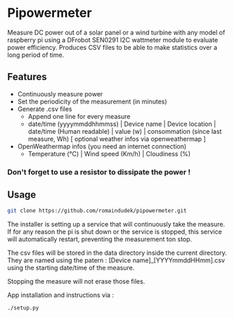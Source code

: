 # Pipowermeter
Measure DC power out of a solar panel or a wind turbine with any model of raspberry pi using a DFrobot SEN0291 I2C wattmeter module to evaluate power efficiency.
Produces CSV files to be able to make statistics over a long period of time.

## Features

- Continuously measure power
- Set the periodicity of the measurement (in minutes)
- Generate .csv files
    - Append one line for every measure
    - date/time (yyyymmddhhmmss) | Device name | Device location | date/time (Human readable) | value (w) | consommation (since last measure, Wh) [ optional weather infos via openweathermap ]
- OpenWeathermap infos (you need an internet connection)
    - Temperature (°C) | Wind speed (Km/h) | Cloudiness (%)

### Don't forget to use a resistor to dissipate the power !

## Usage


```bash
git clone https://github.com/romaindudek/pipowermeter.git
```

The installer is setting up a service that will continuously take the measure. If for any reason the pi is shut down or the service is stopped, this service will automatically restart, preventing the measurement ton stop.

The csv files will be stored in the data directory inside the current directory. They are named using the patern : [Device name]_[YYYYmmddHHmm].csv using the starting date/time of the measure. 

Stopping the measure will not erase those files.

App installation and instructions via :
```bash
./setup.py
```


